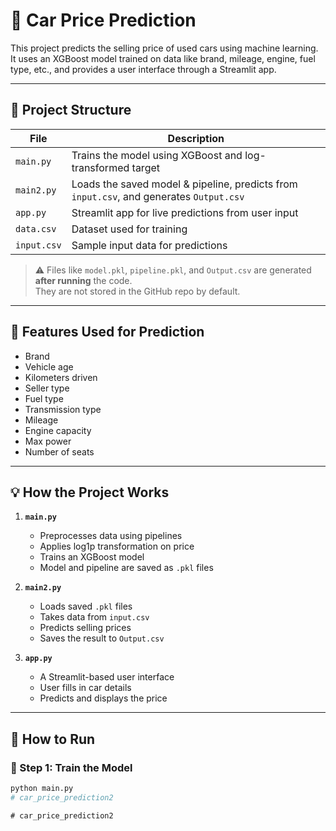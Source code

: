 # 🚗 Car Price Prediction

This project predicts the selling price of used cars using machine learning. It uses an XGBoost model trained on data like brand, mileage, engine, fuel type, etc., and provides a user interface through a Streamlit app.

---

## 📁 Project Structure

| File         | Description                                         |
|--------------|-----------------------------------------------------|
| `main.py`    | Trains the model using XGBoost and log-transformed target |
| `main2.py`   | Loads the saved model & pipeline, predicts from `input.csv`, and generates `Output.csv` |
| `app.py`     | Streamlit app for live predictions from user input |
| `data.csv`   | Dataset used for training                          |
| `input.csv`  | Sample input data for predictions                  |

> ⚠️ Files like `model.pkl`, `pipeline.pkl`, and `Output.csv` are generated **after running** the code.  
> They are not stored in the GitHub repo by default.

---

## 🧠 Features Used for Prediction

- Brand  
- Vehicle age  
- Kilometers driven  
- Seller type  
- Fuel type  
- Transmission type  
- Mileage  
- Engine capacity  
- Max power  
- Number of seats

---

## 💡 How the Project Works

1. **`main.py`**  
   - Preprocesses data using pipelines  
   - Applies log1p transformation on price  
   - Trains an XGBoost model  
   - Model and pipeline are saved as `.pkl` files

2. **`main2.py`**  
   - Loads saved `.pkl` files  
   - Takes data from `input.csv`  
   - Predicts selling prices  
   - Saves the result to `Output.csv`

3. **`app.py`**  
   - A Streamlit-based user interface  
   - User fills in car details  
   - Predicts and displays the price

---

## 🚀 How to Run

### 🔹 Step 1: Train the Model
```bash
python main.py
#   c a r _ p r i c e _ p r e d i c t i o n 2 
 
 #   c a r _ p r i c e _ p r e d i c t i o n 2 
 
 

